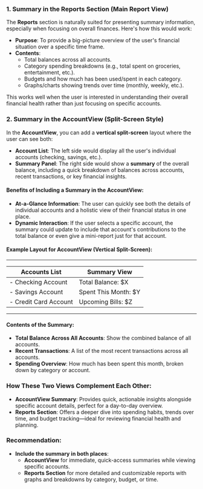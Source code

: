 ### 1. **Summary in the Reports Section** (Main Report View)

The **Reports** section is naturally suited for presenting summary information, especially when focusing on overall finances. Here's how this would work:

- **Purpose**: To provide a big-picture overview of the user's financial situation over a specific time frame.
- **Contents**:
    - Total balances across all accounts.
    - Category spending breakdowns (e.g., total spent on groceries, entertainment, etc.).
    - Budgets and how much has been used/spent in each category.
    - Graphs/charts showing trends over time (monthly, weekly, etc.).

This works well when the user is interested in understanding their overall financial health rather than just focusing on specific accounts.

### 2. **Summary in the AccountView** (Split-Screen Style)

In the **AccountView**, you can add a **vertical split-screen** layout where the user can see both:

- **Account List**: The left side would display all the user's individual accounts (checking, savings, etc.).
- **Summary Panel**: The right side would show a **summary** of the overall balance, including a quick breakdown of balances across accounts, recent transactions, or key financial insights.

#### Benefits of Including a Summary in the AccountView:

- **At-a-Glance Information**: The user can quickly see both the details of individual accounts and a holistic view of their financial status in one place.
- **Dynamic Interaction**: If the user selects a specific account, the summary could update to include that account's contributions to the total balance or even give a mini-report just for that account.

#### Example Layout for AccountView (Vertical Split-Screen):

---------------------------------------------------
| Accounts List            | Summary View         |
| ------------------------ | ------------------- |
| - Checking Account        | Total Balance: $X   |
| - Savings Account         | Spent This Month: $Y|
| - Credit Card Account     | Upcoming Bills: $Z  |
---------------------------------------------------

#### Contents of the **Summary**:

- **Total Balance Across All Accounts**: Show the combined balance of all accounts.
- **Recent Transactions**: A list of the most recent transactions across all accounts.
- **Spending Overview**: How much has been spent this month, broken down by category or account.

### How These Two Views Complement Each Other:

- **AccountView Summary**: Provides quick, actionable insights alongside specific account details, perfect for a day-to-day overview.
- **Reports Section**: Offers a deeper dive into spending habits, trends over time, and budget tracking—ideal for reviewing financial health and planning.

### Recommendation:

- **Include the summary in both places**:
    - **AccountView** for immediate, quick-access summaries while viewing specific accounts.
    - **Reports Section** for more detailed and customizable reports with graphs and breakdowns by category, budget, or time.